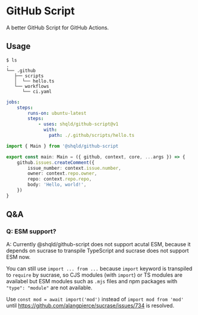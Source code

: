 # GitHub Script

A better GitHub Script for GitHub Actions.

## Usage

```console
$ ls
.
└── .github
   ├── scripts
   │  └── hello.ts
   └── workflows
      └── ci.yaml
```

```yaml
jobs:
    steps:
        runs-on: ubuntu-latest
        steps:
            - uses: shqld/github-script@v1
              with:
                path: ./.github/scripts/hello.ts
```

```ts
import { Main } from '@shqld/github-script

export const main: Main = ({ github, context, core, ...args }) => {
    github.issues.createComment({
        issue_number: context.issue.number,
        owner: context.repo.owner,
        repo: context.repo.repo,
        body: 'Hello, world!',
    })
}
```

## Q&A

### Q: ESM support?

A: Currently @shqld/github-script does not support acutal ESM, because it depends on sucrase to transpile TypeScript and sucrase does not support ESM now.

You can still use `import ... from ...` because `import` keyword is transpiled to `require` by sucrase, so CJS modules (with `import`) or TS modules are availabel but ESM modules such as `.mjs` files and npm packages with `"type": "module"` are not available.

Use `const mod = await import('mod')` instead of `import mod from 'mod'` until https://github.com/alangpierce/sucrase/issues/734 is resolved.
